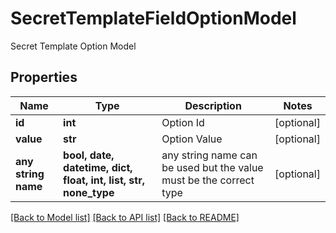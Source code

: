 # SecretTemplateFieldOptionModel

Secret Template Option Model

## Properties
Name | Type | Description | Notes
------------ | ------------- | ------------- | -------------
**id** | **int** | Option Id | [optional] 
**value** | **str** | Option Value | [optional] 
**any string name** | **bool, date, datetime, dict, float, int, list, str, none_type** | any string name can be used but the value must be the correct type | [optional]

[[Back to Model list]](../README.md#documentation-for-models) [[Back to API list]](../README.md#documentation-for-api-endpoints) [[Back to README]](../README.md)


